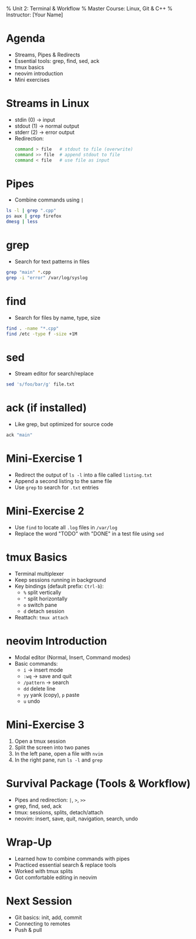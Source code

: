 % Unit 2: Terminal & Workflow
% Master Course: Linux, Git & C++
% Instructor: [Your Name]

# Agenda

- Streams, Pipes & Redirects
- Essential tools: grep, find, sed, ack
- tmux basics
- neovim introduction
- Mini exercises

# Streams in Linux

- stdin (0) → input
- stdout (1) → normal output
- stderr (2) → error output
- Redirection:
  ```bash
  command > file   # stdout to file (overwrite)
  command >> file  # append stdout to file
  command < file   # use file as input
  ```

# Pipes

- Combine commands using `|`

```bash
ls -l | grep ".cpp"
ps aux | grep firefox
dmesg | less
```

# grep

- Search for text patterns in files

```bash
grep "main" *.cpp
grep -i "error" /var/log/syslog
```

# find

- Search for files by name, type, size

```bash
find . -name "*.cpp"
find /etc -type f -size +1M
```

# sed

- Stream editor for search/replace

```bash
sed 's/foo/bar/g' file.txt
```

# ack (if installed)

- Like grep, but optimized for source code

```bash
ack "main"
```

# Mini-Exercise 1

- Redirect the output of `ls -l` into a file called `listing.txt`
- Append a second listing to the same file
- Use `grep` to search for `.txt` entries

# Mini-Exercise 2

- Use `find` to locate all `.log` files in `/var/log`
- Replace the word "TODO" with "DONE" in a test file using `sed`

# tmux Basics

- Terminal multiplexer
- Keep sessions running in background
- Key bindings (default prefix: `Ctrl-b`):
  - `%` split vertically
  - `"` split horizontally
  - `o` switch pane
  - `d` detach session
- Reattach: `tmux attach`

# neovim Introduction

- Modal editor (Normal, Insert, Command modes)
- Basic commands:
  - `i` → insert mode
  - `:wq` → save and quit
  - `/pattern` → search
  - `dd` delete line
  - `yy` yank (copy), `p` paste
  - `u` undo

# Mini-Exercise 3

1. Open a tmux session
2. Split the screen into two panes
3. In the left pane, open a file with `nvim`
4. In the right pane, run `ls -l` and `grep`

# Survival Package (Tools & Workflow)

- Pipes and redirection: `|`, `>`, `>>`
- grep, find, sed, ack
- tmux: sessions, splits, detach/attach
- neovim: insert, save, quit, navigation, search, undo

# Wrap-Up

- Learned how to combine commands with pipes
- Practiced essential search & replace tools
- Worked with tmux splits
- Got comfortable editing in neovim

# Next Session

- Git basics: init, add, commit
- Connecting to remotes
- Push & pull
